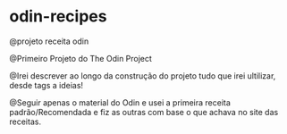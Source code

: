 # odin-recipes

@projeto receita odin

@Primeiro Projeto do The Odin Project

@Irei descrever ao longo da construção do projeto tudo que irei ultilizar, desde tags a ideias!

@Seguir apenas o material do Odin e usei a primeira receita padrão/Recomendada e fiz as outras com base o que achava no site das receitas.